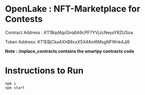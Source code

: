 # OpenLake : NFT-Marketplace for Contests
Contract Address : KT1BqdAjpGirq6A9cPF7YVjJcNeysYRZUSoa

Token Address: KT1EBjCkaAXhB8xxX5X4Ant6MsgNFWnk4Jj6

**Note : /mplace_contracts contains the smartpy contracts code**

# Instructions to Run

```
npm i
npm start
```


